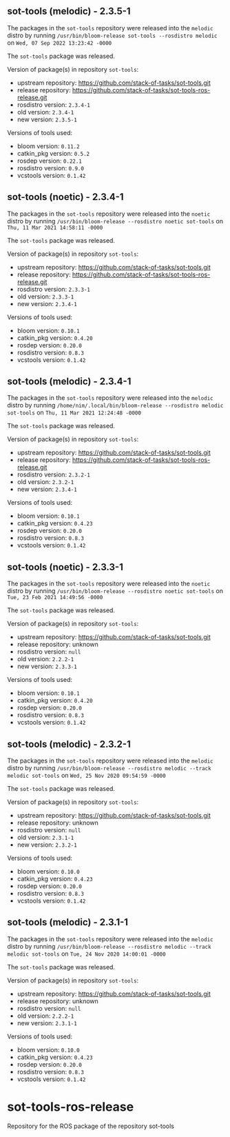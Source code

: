 ## sot-tools (melodic) - 2.3.5-1

The packages in the `sot-tools` repository were released into the `melodic` distro by running `/usr/bin/bloom-release sot-tools --rosdistro melodic` on `Wed, 07 Sep 2022 13:23:42 -0000`

The `sot-tools` package was released.

Version of package(s) in repository `sot-tools`:

- upstream repository: https://github.com/stack-of-tasks/sot-tools.git
- release repository: https://github.com/stack-of-tasks/sot-tools-ros-release.git
- rosdistro version: `2.3.4-1`
- old version: `2.3.4-1`
- new version: `2.3.5-1`

Versions of tools used:

- bloom version: `0.11.2`
- catkin_pkg version: `0.5.2`
- rosdep version: `0.22.1`
- rosdistro version: `0.9.0`
- vcstools version: `0.1.42`


## sot-tools (noetic) - 2.3.4-1

The packages in the `sot-tools` repository were released into the `noetic` distro by running `/usr/bin/bloom-release --rosdistro noetic sot-tools` on `Thu, 11 Mar 2021 14:58:11 -0000`

The `sot-tools` package was released.

Version of package(s) in repository `sot-tools`:

- upstream repository: https://github.com/stack-of-tasks/sot-tools.git
- release repository: https://github.com/stack-of-tasks/sot-tools-ros-release.git
- rosdistro version: `2.3.3-1`
- old version: `2.3.3-1`
- new version: `2.3.4-1`

Versions of tools used:

- bloom version: `0.10.1`
- catkin_pkg version: `0.4.20`
- rosdep version: `0.20.0`
- rosdistro version: `0.8.3`
- vcstools version: `0.1.42`


## sot-tools (melodic) - 2.3.4-1

The packages in the `sot-tools` repository were released into the `melodic` distro by running `/home/nim/.local/bin/bloom-release --rosdistro melodic sot-tools` on `Thu, 11 Mar 2021 12:24:48 -0000`

The `sot-tools` package was released.

Version of package(s) in repository `sot-tools`:

- upstream repository: https://github.com/stack-of-tasks/sot-tools.git
- release repository: https://github.com/stack-of-tasks/sot-tools-ros-release.git
- rosdistro version: `2.3.2-1`
- old version: `2.3.2-1`
- new version: `2.3.4-1`

Versions of tools used:

- bloom version: `0.10.1`
- catkin_pkg version: `0.4.23`
- rosdep version: `0.20.0`
- rosdistro version: `0.8.3`
- vcstools version: `0.1.42`


## sot-tools (noetic) - 2.3.3-1

The packages in the `sot-tools` repository were released into the `noetic` distro by running `/usr/bin/bloom-release --rosdistro noetic sot-tools` on `Tue, 23 Feb 2021 14:49:56 -0000`

The `sot-tools` package was released.

Version of package(s) in repository `sot-tools`:

- upstream repository: https://github.com/stack-of-tasks/sot-tools.git
- release repository: unknown
- rosdistro version: `null`
- old version: `2.2.2-1`
- new version: `2.3.3-1`

Versions of tools used:

- bloom version: `0.10.1`
- catkin_pkg version: `0.4.20`
- rosdep version: `0.20.0`
- rosdistro version: `0.8.3`
- vcstools version: `0.1.42`


## sot-tools (melodic) - 2.3.2-1

The packages in the `sot-tools` repository were released into the `melodic` distro by running `/usr/bin/bloom-release --rosdistro melodic --track melodic sot-tools` on `Wed, 25 Nov 2020 09:54:59 -0000`

The `sot-tools` package was released.

Version of package(s) in repository `sot-tools`:

- upstream repository: https://github.com/stack-of-tasks/sot-tools.git
- release repository: unknown
- rosdistro version: `null`
- old version: `2.3.1-1`
- new version: `2.3.2-1`

Versions of tools used:

- bloom version: `0.10.0`
- catkin_pkg version: `0.4.23`
- rosdep version: `0.20.0`
- rosdistro version: `0.8.3`
- vcstools version: `0.1.42`


## sot-tools (melodic) - 2.3.1-1

The packages in the `sot-tools` repository were released into the `melodic` distro by running `/usr/bin/bloom-release --rosdistro melodic --track melodic sot-tools` on `Tue, 24 Nov 2020 14:00:01 -0000`

The `sot-tools` package was released.

Version of package(s) in repository `sot-tools`:

- upstream repository: https://github.com/stack-of-tasks/sot-tools.git
- release repository: unknown
- rosdistro version: `null`
- old version: `2.2.2-1`
- new version: `2.3.1-1`

Versions of tools used:

- bloom version: `0.10.0`
- catkin_pkg version: `0.4.23`
- rosdep version: `0.20.0`
- rosdistro version: `0.8.3`
- vcstools version: `0.1.42`


# sot-tools-ros-release
Repository for the ROS package of the repository sot-tools
